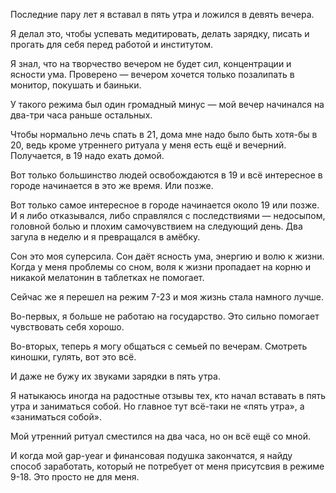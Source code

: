 Последние пару лет я вставал в пять утра и ложился в девять вечера.

Я делал это, чтобы успевать медитировать, делать зарядку, писать и прогать для себя перед работой и институтом. 

Я знал, что на творчество вечером не будет сил, концентрации и ясности ума. Проверено — вечером хочется только позалипать в монитор, покушать и баиньки.  

У такого режима был один громадный минус — мой вечер начинался на два-три часа раньше остальных. 

Чтобы нормально лечь спать в 21, дома мне надо было быть хотя-бы в 20, ведь кроме утреннего ритуала у меня есть ещё и вечерний. Получается, в 19 надо ехать домой. 

Вот только большинство людей освобождаются в 19 и всё интересное в городе начинается в это же время. Или позже.

Вот только самое интересное в городе начинается около 19 или позже. И я либо отказывался, либо справлялся с последствиями — недосыпом, головной болью и плохим самочувствием на следующий день. Два загула в неделю и я превращался в амёбку.

Сон это моя суперсила. Сон даёт ясность ума, энергию и волю к жизни. Когда у меня проблемы со сном, воля к жизни пропадает на корню и никакой мелатонин в таблетках не помогает. 

Сейчас же я перешел на режим 7-23 и моя жизнь стала намного лучше.

Во-первых, я больше не работаю на государство. Это сильно помогает чувствовать себя хорошо.

Во-вторых, теперь я могу общаться с семьей по вечерам. Смотреть киношки, гулять, вот это всё. 

И даже не бужу их звуками зарядки в пять утра. 

Я натыкаюсь иногда на радостные отзывы тех, кто начал вставать в пять утра и заниматься собой. Но главное тут всё-таки не «пять утра», а «заниматься собой». 

Мой утренний ритуал сместился на два часа, но он всё ещё со мной. 

И когда мой gap-year и финансовая подушка закончатся, я найду способ заработать, который не потребует от меня присутсвия в режиме 9-18. Это просто не для меня.
